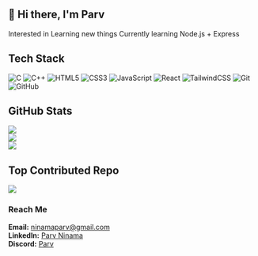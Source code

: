## 👋 Hi there, I'm Parv

Interested in Learning new things
Currently learning Node.js + Express

## Tech Stack 
![C](https://img.shields.io/badge/c-%2300599C.svg?style=flat&logo=c&logoColor=white) 
![C++](https://img.shields.io/badge/c++-%2300599C.svg?style=flat&logo=c%2B%2B&logoColor=white) 
![HTML5](https://img.shields.io/badge/html5-%23E34F26.svg?style=flat&logo=html5&logoColor=white) 
![CSS3](https://img.shields.io/badge/css3-%231572B6.svg?style=flat&logo=css3&logoColor=white) 
![JavaScript](https://img.shields.io/badge/javascript-%23323330.svg?style=flat&logo=javascript&logoColor=%23F7DF1E) 
![React](https://img.shields.io/badge/react-%230076B6.svg?style=flat&logo=react&logoColor=%2361DAFB) 
![TailwindCSS](https://img.shields.io/badge/tailwindcss-%2306B6D4.svg?style=flat&logo=tailwindcss&logoColor=white) 
![Git](https://img.shields.io/badge/git-%23F05033.svg?style=flat&logo=git&logoColor=white) 
![GitHub](https://img.shields.io/badge/github-%23121011.svg?style=flat&logo=github&logoColor=white)

## GitHub Stats 
![](https://github-readme-stats.vercel.app/api?username=parvninama&theme=radical&hide_border=false&include_all_commits=false&count_private=false)<br/>
![](https://nirzak-streak-stats.vercel.app/?user=parvninama&theme=radical&hide_border=false)<br/>
![](https://github-readme-stats.vercel.app/api/top-langs/?username=parvninama&theme=radical&hide_border=false&include_all_commits=false&count_private=false&layout=compact)

## Top Contributed Repo 
![](https://github-contributor-stats.vercel.app/api?username=parvninama&limit=5&theme=dark&combine_all_yearly_contributions=true)


### Reach Me

**Email:** [ninamaparv@gmail.com](mailto:ninamaparv@gmail.com)  
**LinkedIn:** [Parv Ninama](https://linkedin.com/in/parv-ninama)  
**Discord:** [Parv](https://discord.com/users/759852791639965707)


